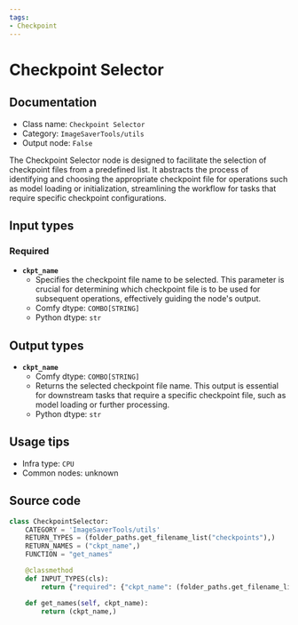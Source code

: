 ```yaml
---
tags:
- Checkpoint
---
```


# Checkpoint Selector
## Documentation
- Class name: `Checkpoint Selector`
- Category: `ImageSaverTools/utils`
- Output node: `False`

The Checkpoint Selector node is designed to facilitate the selection of checkpoint files from a predefined list. It abstracts the process of identifying and choosing the appropriate checkpoint file for operations such as model loading or initialization, streamlining the workflow for tasks that require specific checkpoint configurations.
## Input types
### Required
- **`ckpt_name`**
    - Specifies the checkpoint file name to be selected. This parameter is crucial for determining which checkpoint file is to be used for subsequent operations, effectively guiding the node's output.
    - Comfy dtype: `COMBO[STRING]`
    - Python dtype: `str`
## Output types
- **`ckpt_name`**
    - Comfy dtype: `COMBO[STRING]`
    - Returns the selected checkpoint file name. This output is essential for downstream tasks that require a specific checkpoint file, such as model loading or further processing.
    - Python dtype: `str`
## Usage tips
- Infra type: `CPU`
- Common nodes: unknown


## Source code
```python
class CheckpointSelector:
    CATEGORY = 'ImageSaverTools/utils'
    RETURN_TYPES = (folder_paths.get_filename_list("checkpoints"),)
    RETURN_NAMES = ("ckpt_name",)
    FUNCTION = "get_names"

    @classmethod
    def INPUT_TYPES(cls):
        return {"required": {"ckpt_name": (folder_paths.get_filename_list("checkpoints"), ),}}

    def get_names(self, ckpt_name):
        return (ckpt_name,)

```
